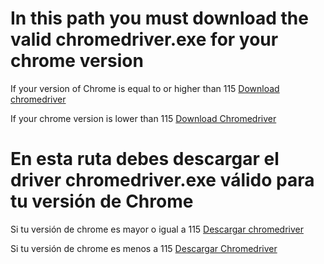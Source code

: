 # In this path you must download the valid chromedriver.exe for your chrome version
If your version of Chrome is equal to or higher than 115
[Download chromedriver](https://edgedl.me.gvt1.com/edgedl/chrome/chrome-for-testing/118.0.5993.70/win64/chromedriver-win64.zip)

If your chrome version is lower than 115
[Download Chromedriver](https://chromedriver.chromium.org/downloads)


# En esta ruta debes descargar el driver chromedriver.exe válido para tu versión de Chrome
Si tu versión de chrome es mayor o igual a 115
[Descargar chromedriver](https://edgedl.me.gvt1.com/edgedl/chrome/chrome-for-testing/118.0.5993.70/win64/chromedriver-win64.zip)

Si tu versión de chrome es menos a 115
[Descargar Chromedriver](https://chromedriver.chromium.org/downloads)
